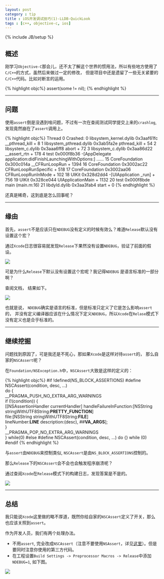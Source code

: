 ```yaml
---
layout: post
category : tip
title : iOS开发调试技巧(1)-LLDB-QuickLook
tags : [c++, objective-c, ios]
---
```


{% include JB/setup %}

<link rel="stylesheet" type="text/css" href="{{ root }}/css/pygments/native.css" />

## 概述


刚学习`Objective-C`那会儿，还不太了解这个世界的惯用法，所以有些地方使用了`C/C++`的方式，虽然后来做过一定的修改， 但是项目中还是遗留了一些无关紧要的`C/C++`代码。比如对断言的运用。

{% highlight objc%}
assert(some != nil); 
{% endhighlight %}
___

## 问题

使用`assert`倒是没遇到啥问题，不过有一次在查阅测试同学提交上来的`crashlog`, 发现竟然崩在了`assert`调用上。

{% highlight objc%}
Thread 0 Crashed:
0   libsystem_kernel.dylib        0x3aaf61fc __pthread_kill + 8
1   libsystem_pthread.dylib       0x3ab5fa2e pthread_kill + 54
2   libsystem_c.dylib             0x3aaa6ff8 abort + 72
3   libsystem_c.dylib             0x3aa86d22 __assert_rtn + 178
4   test                          0x000f8b36 -[AppDelegate application:didFinishLaunchingWithOptions:]
......
15  CoreFoundation                0x300c014a __CFRunLoopRun + 1394
16  CoreFoundation                0x3002ac22 CFRunLoopRunSpecific + 518
17  CoreFoundation                0x3002aa06 CFRunLoopRunInMode + 102
18  UIKit                         0x328d2dd4 -[UIApplication _run] + 756
19  UIKit                         0x328ce044 UIApplicationMain + 1132
20  test                          0x000f8bde main (main.m:16)
21  libdyld.dylib                 0x3aa3fab4 start + 0
{% endhighlight %}

还真是稀奇，这到底是怎么回事呢？
___
## 缘由

首先，`assert`不是应该只在`NDEBUG`没有定义的时候有效么？难道`Release`默认没有设置这个宏？

通过`Xcode`日志很容易就发现`Release`下果然没有设置`NDEBUG`，验证了前面的假设。

![](http://imoldman-blog.qiniudn.com/assert_1.png)

可是为什么`Release`下默认没有设置这个宏呢？我记得`NDEBUG` 是语言标准的一部分啊？

查阅文档， 结果如下。

![](http://imoldman-blog.qiniudn.com/assert_3.png)

也就是说， `NDEBUG`确实是语言的标准，但是标准只定义了它是怎么影响`assert`的， 并没有定义编译器应该在什么情况下定义`NDEBUG`，所以`Xcode`在`Relase`模式下没有定义也是合乎标准的。
___
## 继续挖掘

问题找到原因了，可是我还是不死心，那如果`Xcode`是这样对待`assert`的， 那么自家的`NSCAssert`呢？

在`Foundation/NSException.h`中，`NSCAssert`大致是这样的定义的：

{% highlight objc%}
#if !defined(NS_BLOCK_ASSERTIONS)
#define NSCAssert(condition, desc, ...) \
    do {				\
	__PRAGMA_PUSH_NO_EXTRA_ARG_WARNINGS \
	if (!(condition)) {		\
	    [[NSAssertionHandler currentHandler] handleFailureInFunction:[NSString stringWithUTF8String:__PRETTY_FUNCTION__] \
		file:[NSString stringWithUTF8String:__FILE__] \
	    	lineNumber:__LINE__ description:(desc), ##__VA_ARGS__]; \
	}				\
        __PRAGMA_POP_NO_EXTRA_ARG_WARNINGS \
    } while(0)
#else
#define NSCAssert(condition, desc, ...) do {} while (0)
#endif 
{% endhighlight %}

与`assert`由`NDEBUG`来控制类似, `NSCAssert`是由`NS_BLOCK_ASSERTIONS`控制的。

那么`Release`下的`NSCAssert`会不会也会触发程序崩溃呢？

通过查阅`Xcode`在`Release`模式下的构建日志，发现答案是不是的。

![](http://imoldman-blog.qiniudn.com/assert_2.png)
___
## 总结

我只能说`Xcode`这里做的略不厚道，既然你给自家的`NSCAssert`定义了开关，那么也应该关照到`assert`。

作为开发人员，我们有两个处理办法。

- 不用`assert`, 完全改成`NSCAssert`（注意不要使用`NSAssert`，详见[这里](http://billwang1990.github.io/blog/2014/03/26/nsassert-vc-nscassert/)）。但是要同时注意你使用的第三方代码。
- 在工程设置`Build Settings -> Preprocessor Macros -> Release`中添加`NDEBUG=1`, 如下图。

![](http://imoldman-blog.qiniudn.com/assert_4.png)
